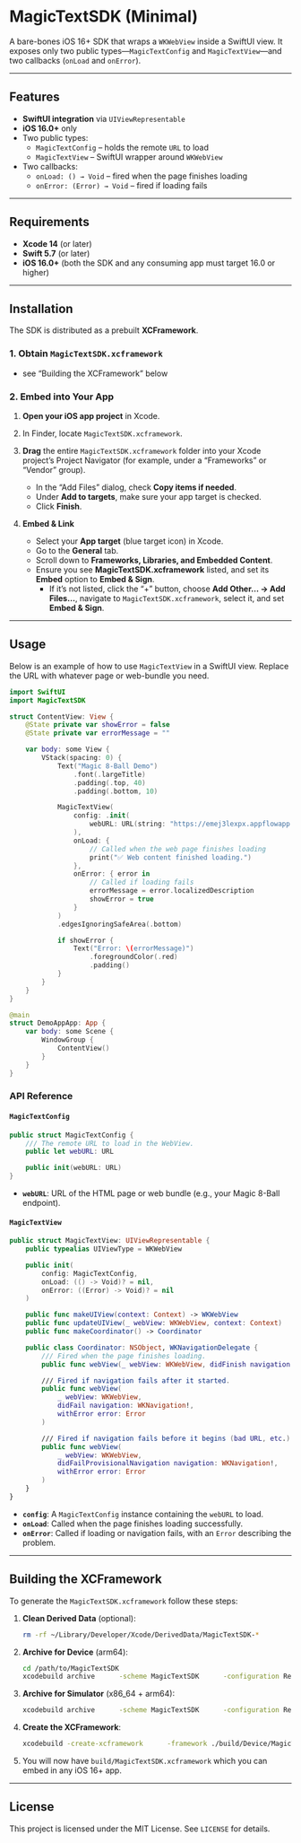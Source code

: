 # MagicTextSDK (Minimal)

A bare-bones iOS 16+ SDK that wraps a `WKWebView` inside a SwiftUI view. It exposes only two public types—`MagicTextConfig` and `MagicTextView`—and two callbacks (`onLoad` and `onError`).

---

## Features

- **SwiftUI integration** via `UIViewRepresentable`
- **iOS 16.0+** only
- Two public types:
  - `MagicTextConfig` – holds the remote `URL` to load
  - `MagicTextView` – SwiftUI wrapper around `WKWebView`
- Two callbacks:
  - `onLoad: () → Void` – fired when the page finishes loading
  - `onError: (Error) → Void` – fired if loading fails

---

## Requirements

- **Xcode 14** (or later)
- **Swift 5.7** (or later)
- **iOS 16.0+** (both the SDK and any consuming app must target 16.0 or higher)

---

## Installation

The SDK is distributed as a prebuilt **XCFramework**.

### 1. Obtain `MagicTextSDK.xcframework`

- see “Building the XCFramework” below

### 2. Embed into Your App

1. **Open your iOS app project** in Xcode.
2. In Finder, locate `MagicTextSDK.xcframework`.
3. **Drag** the entire `MagicTextSDK.xcframework` folder into your Xcode project’s Project Navigator (for example, under a “Frameworks” or “Vendor” group).
   - In the “Add Files” dialog, check **Copy items if needed**.
   - Under **Add to targets**, make sure your app target is checked.
   - Click **Finish**.

4. **Embed & Link**
   - Select your **App target** (blue target icon) in Xcode.
   - Go to the **General** tab.
   - Scroll down to **Frameworks, Libraries, and Embedded Content**.
   - Ensure you see **MagicTextSDK.xcframework** listed, and set its **Embed** option to **Embed & Sign**.
     - If it’s not listed, click the “+” button, choose **Add Other… → Add Files…**, navigate to `MagicTextSDK.xcframework`, select it, and set **Embed & Sign**.

---

## Usage

Below is an example of how to use `MagicTextView` in a SwiftUI view. Replace the URL with whatever page or web-bundle you need.

```swift
import SwiftUI
import MagicTextSDK

struct ContentView: View {
    @State private var showError = false
    @State private var errorMessage = ""

    var body: some View {
        VStack(spacing: 0) {
            Text("Magic 8-Ball Demo")
                .font(.largeTitle)
                .padding(.top, 40)
                .padding(.bottom, 10)

            MagicTextView(
                config: .init(
                    webURL: URL(string: "https://emej3lexpx.appflowapp.com/chat")!
                ),
                onLoad: {
                    // Called when the web page finishes loading
                    print("✅ Web content finished loading.")
                },
                onError: { error in
                    // Called if loading fails
                    errorMessage = error.localizedDescription
                    showError = true
                }
            )
            .edgesIgnoringSafeArea(.bottom)

            if showError {
                Text("Error: \(errorMessage)")
                    .foregroundColor(.red)
                    .padding()
            }
        }
    }
}

@main
struct DemoAppApp: App {
    var body: some Scene {
        WindowGroup {
            ContentView()
        }
    }
}
```

### API Reference

#### `MagicTextConfig`

```swift
public struct MagicTextConfig {
    /// The remote URL to load in the WebView.
    public let webURL: URL

    public init(webURL: URL)
}
```

- **`webURL`**: URL of the HTML page or web bundle (e.g., your Magic 8-Ball endpoint).

#### `MagicTextView`

```swift
public struct MagicTextView: UIViewRepresentable {
    public typealias UIViewType = WKWebView

    public init(
        config: MagicTextConfig,
        onLoad: (() -> Void)? = nil,
        onError: ((Error) -> Void)? = nil
    )

    public func makeUIView(context: Context) -> WKWebView
    public func updateUIView(_ webView: WKWebView, context: Context)
    public func makeCoordinator() -> Coordinator

    public class Coordinator: NSObject, WKNavigationDelegate {
        /// Fired when the page finishes loading.
        public func webView(_ webView: WKWebView, didFinish navigation: WKNavigation!)

        /// Fired if navigation fails after it started.
        public func webView(
            _ webView: WKWebView,
            didFail navigation: WKNavigation!,
            withError error: Error
        )

        /// Fired if navigation fails before it begins (bad URL, etc.).
        public func webView(
            _ webView: WKWebView,
            didFailProvisionalNavigation navigation: WKNavigation!,
            withError error: Error
        )
    }
}
```

- **`config`**: A `MagicTextConfig` instance containing the `webURL` to load.
- **`onLoad`**: Called when the page finishes loading successfully.
- **`onError`**: Called if loading or navigation fails, with an `Error` describing the problem.

---

## Building the XCFramework

To generate the `MagicTextSDK.xcframework` follow these steps:

1. **Clean Derived Data** (optional):
   ```bash
   rm -rf ~/Library/Developer/Xcode/DerivedData/MagicTextSDK-*
   ```
2. **Archive for Device** (arm64):
   ```bash
   cd /path/to/MagicTextSDK
   xcodebuild archive      -scheme MagicTextSDK      -configuration Release      -destination "generic/platform=iOS"      -archivePath "./build/Device/MagicTextSDK.xcarchive"      SKIP_INSTALL=NO      BUILD_LIBRARY_FOR_DISTRIBUTION=YES
   ```
3. **Archive for Simulator** (x86_64 + arm64):
   ```bash
   xcodebuild archive      -scheme MagicTextSDK      -configuration Release      -destination "generic/platform=iOS Simulator"      -archivePath "./build/Simulator/MagicTextSDK.xcarchive"      SKIP_INSTALL=NO      BUILD_LIBRARY_FOR_DISTRIBUTION=YES
   ```
4. **Create the XCFramework**:
   ```bash
   xcodebuild -create-xcframework      -framework ./build/Device/MagicTextSDK.xcarchive/Products/Library/Frameworks/MagicTextSDK.framework      -framework ./build/Simulator/MagicTextSDK.xcarchive/Products/Library/Frameworks/MagicTextSDK.framework      -output ./build/MagicTextSDK.xcframework
   ```
5. You will now have `build/MagicTextSDK.xcframework` which you can embed in any iOS 16+ app.

---

## License

This project is licensed under the MIT License. See `LICENSE` for details.
